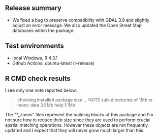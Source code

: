 ## Release summary

- We fixed a bug to preserve compatibility with GDAL 3.9 and slightly adjust an error message. We also updated the Open Street Map databases within the package. 

## Test environments

- local Windows, R 4.3.1
- Github Actions: ubuntu-latest (r-release)

## R CMD check results

I see only one note reported below:  

> checking installed package size ... NOTE
  sub-directories of 1Mb or more:
    data   3.5Mb
    help   1.1Mb

The "*_zones" files represent the building blocks of this package and I'm not sure how to reduce their size since they are used to perform crucial spatial matching operations. However these objects are not frequently updated and I expect that they will never grow much larger than this. 
